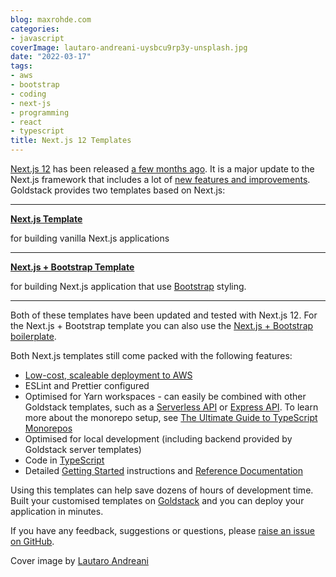 ```yaml
---
blog: maxrohde.com
categories:
- javascript
coverImage: lautaro-andreani-uysbcu9rp3y-unsplash.jpg
date: "2022-03-17"
tags:
- aws
- bootstrap
- coding
- next-js
- programming
- react
- typescript
title: Next.js 12 Templates
---
```


[Next.js 12](https://nextjs.org/) has been released [a few months ago](https://nextjs.org/blog/next-12). It is a major update to the Next.js framework that includes a lot of [new features and improvements](https://dev.to/logrocket/whats-new-in-nextjs-12-4oh1). Goldstack provides two templates based on Next.js:

---

[**Next.js Template**](https://goldstack.party/templates/nextjs)

for building vanilla Next.js applications

---

[**Next.js + Bootstrap Template**](https://goldstack.party/templates/nextjs-bootstrap)

for building Next.js application that use [Bootstrap](https://getbootstrap.com/) styling.

---

Both of these templates have been updated and tested with Next.js 12. For the Next.js + Bootstrap template you can also use the [Next.js + Bootstrap boilerplate](https://github.com/goldstack/nextjs-bootstrap-boilerplate).

Both Next.js templates still come packed with the following features:

- [Low-cost, scaleable deployment to AWS](https://dev.to/mxro/serverless-nextjs-on-aws-with-terraform-11-1081)
- ESLint and Prettier configured
- Optimised for Yarn workspaces - can easily be combined with other Goldstack templates, such as a [Serverless API](https://goldstack.party/templates/serverless-api) or [Express API](https://goldstack.party/templates/express-lambda). To learn more about the monorepo setup, see [The Ultimate Guide to TypeScript Monorepos](https://dev.to/mxro/the-ultimate-guide-to-typescript-monorepos-5ap7)
- Optimised for local development (including backend provided by Goldstack server templates)
- Code in [TypeScript](https://www.typescriptlang.org/)
- Detailed [Getting Started](https://docs.goldstack.party/docs/goldstack/getting-started) instructions and [Reference Documentation](https://docs.goldstack.party/docs/templates/app-nextjs)

Using this templates can help save dozens of hours of development time. Built your customised templates on [Goldstack](https://goldstack.party) and you can deploy your application in minutes.

If you have any feedback, suggestions or questions, please [raise an issue on GitHub](https://github.com/goldstack/goldstack/issues).

Cover image by [Lautaro Andreani](https://unsplash.com/photos/UYsBCu9RP3Y)
